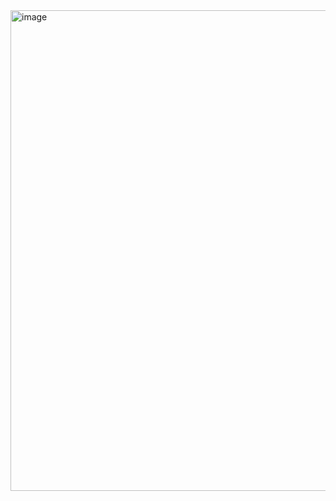 <img width="769" alt="image" src="https://user-images.githubusercontent.com/96937623/236393404-1118bb99-d3d7-44d5-90bd-09119d7090b6.png">